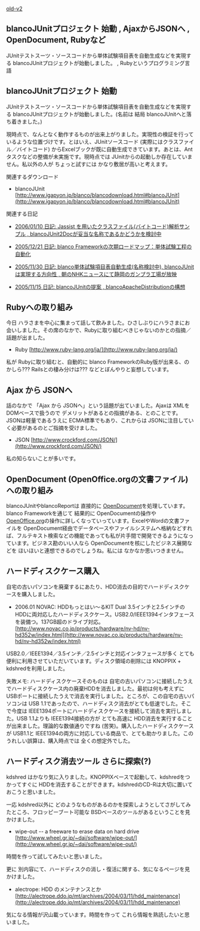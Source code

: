 [old-v2](ig060114-orig.html)

## blancoJUnitプロジェクト 始動 , AjaxからJSONへ , OpenDocument, Rubyなど

JUnitテストスーツ・ソースコードから単体試験項目表を自動生成などを実現する blancoJUnitプロジェクトが始動しました。 , Rubyというプログラミング言語


## blancoJUnitプロジェクト 始動

JUnitテストスーツ・ソースコードから単体試験項目表を自動生成などを実現する blancoJUnitプロジェクトが始動しました。(名前は 結局
blancoJUnitへと落ち着きました。)

現時点で、なんとなく動作するものが出来上がりました。実現性の検証を行っているような位置づけです。とはいえ、JUnitソースコード (実際にはクラスファイル／バイトコード) からExcelブックが既に自動生成できています。あとは、Antタスクなどの整備が未実施です。現時点では JUnitからの起動しか存在していません。私以外の人が ちょっと試すには かなり敷居が高いと考えます。

関連するダウンロード

* blancoJUnit
  [http://www.igapyon.jp/blanco/blancodownload.html#blancoJUnit](http://www.igapyon.jp/blanco/blancodownload.html#blancoJUnit)

関連する日記

* [2006/01/10 日記: Jassist を用いたクラスファイル(バイトコード)解析サンプル , blancoJUnit2Docが妥当な名称であるかどうかを検討中](ig060110.html)
  
* [2005/12/21 日記: blanco Frameworkの次期ロードマップ：単体試験工程の自動化](../2005/ig051221.html)
  
* [2005/11/30 日記: blanco単体試験項目表自動生成(名称検討中), blancoJUnitは実現する方向性 , 朝のNHKニュースにて静岡のガンプラ工場が放映](../2005/ig051130.html)
  
* [2005/11/15 日記: blancoJUnitの提案 , blancoApacheDistributionの構想](../2005/ig051115.html)

## Rubyへの取り組み

今日 ハラさまを中心に集まって話して飲みました。ひさしぶりにハラさまにお会いしました。その席のなかで、Rubyに取り組むべきじゃないのかとの指摘／話題が出ました。

* Ruby
  [http://www.ruby-lang.org/ja/](http://www.ruby-lang.org/ja/)

私が Rubyに取り組むと、自動的に blanco FrameworkのRuby版が出来る、のかしら??? Railsとの棲み分けは??? などとぼんやりと妄想しています。

## Ajax から JSONへ

話のなかで 「Ajax から JSONへ」という話題が出ていました。Ajaxは XMLをDOMベースで扱うので デメリットがあるとの指摘がある、とのことです。JSONは軽量であるうえに
ECMA標準でもあり、これからは JSONに注目していく必要があるのとご指摘を受けました。

* JSON
  [http://www.crockford.com/JSON/](http://www.crockford.com/JSON/)

私の知らないことが多いです。

## OpenDocument (OpenOffice.orgの文書ファイル) への取り組み

blancoJUnitやblancoReportは 直接的に [OpenDocument](http://www.igapyon.jp/igapyon/diary/keyword/opendocument.html)を処理しています。blanco
Frameworkを通じて 結果的に OpenDocumentの操作や [OpenOffice.org](http://ja.openoffice.org/)の操作に詳しくなっていっています。ExcelやWordの文書ファイルを
OpenDocument経由でデータベースやファイルシステムへ格納などすれば、フルテキスト検索などの機能であっても私が片手間で開発できるようになっています。ビジネス勘のいい人なら OpenDocumentを核にしたビジネス展開などを ほいほいと連想できるのでしょうね。私には なかなか思いつきません。

## ハードディスクケース購入

自宅の古いパソコンを廃棄するにあたり、HDD消去の目的でハードディスクケースを購入しました。

* 2006.01 NOVAC: HDDもっとはい～るKIT Dual
  3.5インチと2.5インチのHDDに両対応したハードディスクケース。USB2.0/IEEE1394インタフェースを装備つ。137GB超のドライブ対応。
  [http://www.novac.co.jp/products/hardware/nv-hd/nv-hd352w/index.html](http://www.novac.co.jp/products/hardware/nv-hd/nv-hd352w/index.html)

USB2.0／IEEE1394／3.5インチ／2.5インチと対応インタフェースが多く とても便利に利用させていただいています。ディスク領域の削除には
KNOPPIX + kdshredを利用しました。

失敗メモ: ハードディスクケースそのものは 自宅の古いパソコンに接続したうえでハードディスクケース内の廃棄HDDを消去しました。最初は何も考えずに USBポートに接続したうえで消去を実行しました。ところが、この自宅の古いパソコンは
USB 1.1であったので、ハードディスク消去がとても低速でした。そこで今度は IEEE1394ポートにハードディスクケースを接続して消去を実行しました。USB
1.1よりも IEEE1394接続の方が とても高速に HDD消去を実行することが出来ました。理論的な数値通りですね (苦笑)。購入したハードディスクケースが
USB1.1と IEEE1394の両方に対応している商品で、とても助かりました。このうれしい誤算は、購入時点では 全くの想定外でした。

## ハードディスク消去ツール さらに探索(?)

kdshred はかなり気に入りました。KNOPPIXベースで起動して、kdshredをつかってすぐに HDDを消去することができます。kdshredのCD-Rは大切に置いておこうと思いました。

一応 kdshred以外に どのようなものがあるのかを探索しようとしてさがしてみたところ、フロッピーブート可能な BSDベースのツールがあるということを見かけました。

* wipe-out -- a freeware to erase data on hard drive
  [http://www.wheel.gr.jp/~dai/software/wipe-out/](http://www.wheel.gr.jp/~dai/software/wipe-out/)

時間を作って試してみたいと思いました。

更に 別内容にて、ハードディスクの消し・復活に関する、気になるページを見かけました。

* alectrope: HDD のメンテナンスとか
  [http://alectrope.ddo.jp/mt/archives/2004/03/11/hdd_maintenance](http://alectrope.ddo.jp/mt/archives/2004/03/11/hdd_maintenance)

気になる情報が沢山載っています。時間を作って これら情報を熟読したいと思いました。